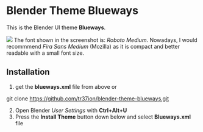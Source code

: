 # Blender Theme Blueways

This is the Blender UI theme **Blueways**.

![][snip]
The font shown in the screenshot is: *Roboto Medium*. Nowadays, I would recommmend *Fira Sans Medium* (Mozilla) as it is compact and better readable with a small font size. 

## Installation

1. get the **blueways.xml** file from above or

 git clone https://github.com/tr37ion/blender-theme-blueways.git

2. Open Blender *User Settings* with **Ctrl+Alt+U**
3. Press the **Install Theme** button down below and select **Blueways.xml** file

[snip]:http://storage4.static.itmages.com/i/15/0701/h_1435751892_4578782_6aaa669738.png

